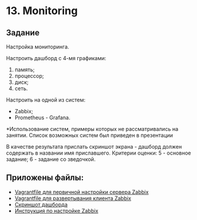 # 13. Monitoring
## Задание
Настройка мониторинга.

Настроить дашборд с 4-мя графиками:
1) память;
2) процессор;
3) диск;
4) сеть.

Настроить на одной из систем:
- Zabbix;
- Prometheus - Grafana.

*Использование систем, примеры которых не рассматривались на занятии.
Список возможных систем был приведен в презентации

В качестве результата прислать скриншот экрана - дашборд должен содержать в названии имя приславшего.
Критерии оценки: 
5 - основное задание;
6 - задание со зведочкой.

## Приложены файлы:
- [Vagrantfile для первичной настройки сервера Zabbix](Vagrantfile)
- [Vagrantfile для развертывания клиента Zabbix](/zabbix-client/Vagrantfile)
- [Скриншот дашборда](zabbix_screenshot.png)
- [Инструкция по настройке Zabbix](install_zabbix.md)
